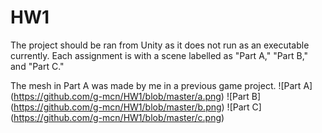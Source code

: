 # HW1
The project should be ran from Unity as it does not run as an executable currently. Each assignment is with a scene labelled as "Part A," 
"Part B," and "Part C."

The mesh in Part A was made by me in a previous game project.
![Part A]
(https://github.com/g-mcn/HW1/blob/master/a.png)
![Part B]
(https://github.com/g-mcn/HW1/blob/master/b.png)
![Part C]
(https://github.com/g-mcn/HW1/blob/master/c.png)
